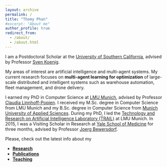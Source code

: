 ```yaml
---
layout: archive
permalink: /
title: "Thomy Phan"
#excerpt: "About me"
author_profile: true
redirect_from: 
  - /about/
  - /about.html
---
```


I am a Postdoctoral Scholar at the [University of Southern California](https://www.usc.edu), advised by Professor [Sven Koenig](https://ics.uci.edu/~svenk/index.html).

My areas of interest are artificial intelligence and multi-agent systems. My current research focuses on **multi-agent learning for optimization** of large-scale distributed and intelligent systems such as warehouse automation, fleet management, and drone delivery.

I earned my PhD in Computer Science at [LMU Munich](https://www.lmu.de/en/index.html), advised by Professor [Claudia Linnhoff-Popien](https://www.mobile.ifi.lmu.de/team/claudia-linnhoff-popien/). I received my M.Sc. degree in Computer Science from LMU Munich and my B.Sc. degree in Computer Science from [Munich University of Applied Sciences](https://www.hm.edu/en/index.en.html). During my PhD, I led the [Technology and Research on Artificial Intelligence Laboratory (TRAIL)](https://www.mobile.ifi.lmu.de/ai-lab/) at LMU Munich. In 2015, I was a Visiting Scholar in Research at [Yale School of Medicine](https://medicine.yale.edu) for three months, advised by Professor [Joerg Bewersdorf](http://www.bewersdorflab.org/joerg-bewersdorf.html). 

Please, check out the latest info about my
* [**Research**](https://thomyphan.github.io/research/)
* [**Publications**](https://thomyphan.github.io/publications/)
* [**Teaching**](https://thomyphan.github.io/teaching/)

